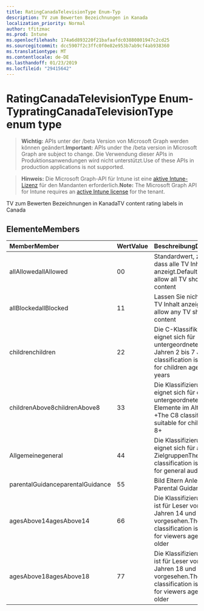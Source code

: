 ```yaml
---
title: RatingCanadaTelevisionType Enum-Typ
description: TV zum Bewerten Bezeichnungen in Kanada
localization_priority: Normal
author: tfitzmac
ms.prod: Intune
ms.openlocfilehash: 174a6d893220f21bafaafdc03880801947c2cd25
ms.sourcegitcommit: dcc5907f2c3ffc0f0e82e953b7ab9cf4ab938360
ms.translationtype: MT
ms.contentlocale: de-DE
ms.lasthandoff: 01/23/2019
ms.locfileid: "29415642"
---
```

# <a name="ratingcanadatelevisiontype-enum-type"></a><span data-ttu-id="23012-103">RatingCanadaTelevisionType Enum-Typ</span><span class="sxs-lookup"><span data-stu-id="23012-103">ratingCanadaTelevisionType enum type</span></span>

> <span data-ttu-id="23012-104">**Wichtig:** APIs unter der /beta Version von Microsoft Graph werden können geändert.</span><span class="sxs-lookup"><span data-stu-id="23012-104">**Important:** APIs under the /beta version in Microsoft Graph are subject to change.</span></span> <span data-ttu-id="23012-105">Die Verwendung dieser APIs in Produktionsanwendungen wird nicht unterstützt.</span><span class="sxs-lookup"><span data-stu-id="23012-105">Use of these APIs in production applications is not supported.</span></span>

> <span data-ttu-id="23012-106">**Hinweis:** Die Microsoft Graph-API für Intune ist eine [aktive Intune-Lizenz](https://go.microsoft.com/fwlink/?linkid=839381) für den Mandanten erforderlich.</span><span class="sxs-lookup"><span data-stu-id="23012-106">**Note:** The Microsoft Graph API for Intune requires an [active Intune license](https://go.microsoft.com/fwlink/?linkid=839381) for the tenant.</span></span>

<span data-ttu-id="23012-107">TV zum Bewerten Bezeichnungen in Kanada</span><span class="sxs-lookup"><span data-stu-id="23012-107">TV content rating labels in Canada</span></span>

## <a name="members"></a><span data-ttu-id="23012-108">Elemente</span><span class="sxs-lookup"><span data-stu-id="23012-108">Members</span></span>
|<span data-ttu-id="23012-109">Member</span><span class="sxs-lookup"><span data-stu-id="23012-109">Member</span></span>|<span data-ttu-id="23012-110">Wert</span><span class="sxs-lookup"><span data-stu-id="23012-110">Value</span></span>|<span data-ttu-id="23012-111">Beschreibung</span><span class="sxs-lookup"><span data-stu-id="23012-111">Description</span></span>|
|:---|:---|:---|
|<span data-ttu-id="23012-112">allAllowed</span><span class="sxs-lookup"><span data-stu-id="23012-112">allAllowed</span></span>|<span data-ttu-id="23012-113">0</span><span class="sxs-lookup"><span data-stu-id="23012-113">0</span></span>|<span data-ttu-id="23012-114">Standardwert, zulassen, dass alle TV Inhalt anzeigt.</span><span class="sxs-lookup"><span data-stu-id="23012-114">Default value, allow all TV shows content</span></span>|
|<span data-ttu-id="23012-115">allBlocked</span><span class="sxs-lookup"><span data-stu-id="23012-115">allBlocked</span></span>|<span data-ttu-id="23012-116">1</span><span class="sxs-lookup"><span data-stu-id="23012-116">1</span></span>|<span data-ttu-id="23012-117">Lassen Sie nicht, dass alle TV Inhalt anzeigt.</span><span class="sxs-lookup"><span data-stu-id="23012-117">Do not allow any TV shows content</span></span>|
|<span data-ttu-id="23012-118">children</span><span class="sxs-lookup"><span data-stu-id="23012-118">children</span></span>|<span data-ttu-id="23012-119">2</span><span class="sxs-lookup"><span data-stu-id="23012-119">2</span></span>|<span data-ttu-id="23012-120">Die C-Klassifikation eignet sich für untergeordnete Elemente Jahren 2 bis 7 Jahre</span><span class="sxs-lookup"><span data-stu-id="23012-120">The C classification is suitable for children ages of 2 to 7 years</span></span>|
|<span data-ttu-id="23012-121">childrenAbove8</span><span class="sxs-lookup"><span data-stu-id="23012-121">childrenAbove8</span></span>|<span data-ttu-id="23012-122">3</span><span class="sxs-lookup"><span data-stu-id="23012-122">3</span></span>|<span data-ttu-id="23012-123">Die Klassifizierung C8 eignet sich für die untergeordneten Elemente im Alter von 8 +</span><span class="sxs-lookup"><span data-stu-id="23012-123">The C8 classification is suitable for children ages 8+</span></span>|
|<span data-ttu-id="23012-124">Allgemeine</span><span class="sxs-lookup"><span data-stu-id="23012-124">general</span></span>|<span data-ttu-id="23012-125">4</span><span class="sxs-lookup"><span data-stu-id="23012-125">4</span></span>|<span data-ttu-id="23012-126">Die Klassifizierung G eignet sich für allgemeine Zielgruppen</span><span class="sxs-lookup"><span data-stu-id="23012-126">The G classification is suitable for general audience</span></span>|
|<span data-ttu-id="23012-127">parentalGuidance</span><span class="sxs-lookup"><span data-stu-id="23012-127">parentalGuidance</span></span>|<span data-ttu-id="23012-128">5</span><span class="sxs-lookup"><span data-stu-id="23012-128">5</span></span>|<span data-ttu-id="23012-129">Bild Eltern Anleitungen</span><span class="sxs-lookup"><span data-stu-id="23012-129">PG, Parental Guidance</span></span>|
|<span data-ttu-id="23012-130">agesAbove14</span><span class="sxs-lookup"><span data-stu-id="23012-130">agesAbove14</span></span>|<span data-ttu-id="23012-131">6</span><span class="sxs-lookup"><span data-stu-id="23012-131">6</span></span>|<span data-ttu-id="23012-132">Die Klassifizierung 14 + ist für Leser von Berichten Jahren 14 und ältere vorgesehen.</span><span class="sxs-lookup"><span data-stu-id="23012-132">The 14+ classification is intended for viewers ages 14 and older</span></span>|
|<span data-ttu-id="23012-133">agesAbove18</span><span class="sxs-lookup"><span data-stu-id="23012-133">agesAbove18</span></span>|<span data-ttu-id="23012-134">7</span><span class="sxs-lookup"><span data-stu-id="23012-134">7</span></span>|<span data-ttu-id="23012-135">Die Klassifizierung 18 + ist für Leser von Berichten Jahren 18 und ältere vorgesehen.</span><span class="sxs-lookup"><span data-stu-id="23012-135">The 18+ classification is intended for viewers ages 18 and older</span></span>|




